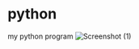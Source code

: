 # python
my python program
![Screenshot (1)](https://user-images.githubusercontent.com/121505014/212535027-c0ebd5c3-d7f9-441c-bf26-fa7a5a4e96e8.png)
